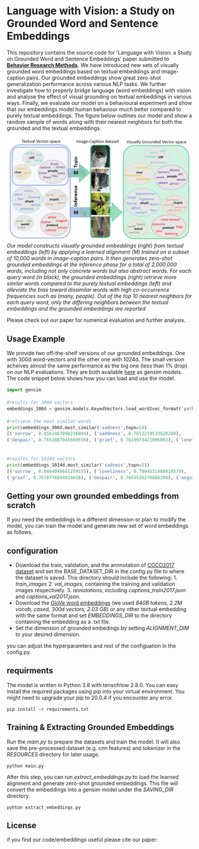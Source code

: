 # Language with Vision: a Study on Grounded Word and Sentence Embeddings

This repository contains the source code for 'Language with Vision: a Study on Grounded Word and Sentence Embeddings' paper submitted to [**Behavior Research Methods**](https://www.springer.com/journal/13428).
We have introduced new sets of visually grounded word embeddings based on textual embeddings and image-caption pairs.
Our grounded embeddings show great zero-shot generalization performance across various NLP tasks. We further investigate how to properly bridge language (word embeddings) with vision and analyse the effect of visual grounding on textual embeddings in various ways. Finally, we evaluate our model on a behavioural experiment and show that our embeddings model human behaviour much better compared to purely textual embeddings. The figure below outlines our model and show a random sample of words along with their nearest neighbors for both the grounded and the textual embeddings.

![](teaser/teaser.png)
*Our model constructs visually grounded embeddings (right) from textual embeddings (left)
by applying a learned alignment (M) trained on a subset of 10,000 words in image-caption
pairs. It then generates zero-shot grounded embeddings at the inference phase for a total of
2,000,000 words, including not only concrete words but also abstract words. For each query
word (in black), the grounded embeddings (right) retrieve more similar words compared to
the purely textual embeddings (left) and alleviate the bias toward dissimilar words with
high co-occurrence frequencies such as (many, people). Out of the top 10 nearest neighbors
for each query word, only the differing neighbors between the textual embeddings and the
grounded embeddings are reported*

Please check out our paper for numerical evaluation and further analysis. 

## Usage Example
We provide two off-the-shelf versions of our grounded embeddings. One with 300d word-vectors and the other one with 1024d. The small version acheives almost the same performance as the big one (less than 1% drop) on our NLP evaluations. They are both available [here](https://unitc-my.sharepoint.com/:f:/g/personal/iighs01_cloud_uni-tuebingen_de/EubADs5lw11Kgm6T4Sgu4sUB3VG2iuf2FjLmDGQwwQABnQ?e=e9KaK5) as gensim models. The code snippet below shows how you can load and use the model.

```python
import gensim

#results for 300d vectors
embeddings_300d = gensim.models.KeyedVectors.load_word2vec_format('path_to_embeddings' , binary=True)

#retrieve the most similar words
print(embeddings_300d.most_similar('sadness',topn=5))
[('sorrow', 0.8562467098236084), ('saddness', 0.7652219533920288),
('despair', 0.7651087045669556), ('grief', 0.7619973421096802), ('loneliness', 0.76157146692276)]


#results for 1024d vectors
print(embeddings_1024d.most_similar('sadness',topn=5))
[('sorrow', 0.8404048681259155), ('loneliness', 0.7894531488418579),
('grief', 0.7670776844024658), ('despair', 0.7665526270866394), ('anguish', 0.7611420750617981)]

```


## Getting your own grounded embeddings from scratch

If you need the embeddings in a different dimension or plan to modify the model, you can train the model and generate new set of word embeddings as follows.
## configuration
- Download the train, validation, and the annnotation of [COCO2017 dataset](https://cocodataset.org/#download) and set the BASE_DATASET_DIR in the config.py file to where the dataset is saved. This directory should include the following: 1. *train_images* 2. *val_images*, containing the training and validation images respectively. 3. *annotations*, including *captions_train2017.json* and *captions_val2017.json*. 
- Download the [GloVe word embeddings](https://nlp.stanford.edu/projects/glove/) (we used *840B tokens, 2.2M vocab, cased, 300d vectors, 2.03 GB*) or any other textual embedding with the same format and set *EMBEDDINGS_DIR* to the directory containing the embedding as a .txt file.
- Set the dimension of grounded embedings by setting *ALIGNMENT_DIM* to your desired dimension.

you can adjust the hyperparamters and rest of the configuation in the config.py.

## requirments
The model is written in Python 3.8 with tensofrlow 2.8.0. You can easy install the required packages using pip into your virtual environment. You might need to upgrade your pip to 20.0.4 if you encounter any error.

```
pip install -r requirements.txt
```
## Training & Extracting Grounded Embeddings
Run the *main.py* to prepare the datasets and train the model. It will also save the pre-processed dataset (e.g. cnn features) and tokenizer in the *RESOURCES* directory for later usage.
```
python main.py
```
After this step, you can run *extract_embeddings.py* to load the learned alignment and generate zero-shot grounded embeddings. This file will convert the embeddings into a gensim model under the *SAVING_DIR* directory.

```
pyhton extract_embeddings.py
```



## License
if you find our code/embeddings useful please cite our paper:


